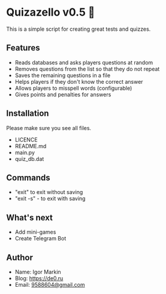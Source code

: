 # Quizazello v0.5 🤯
This is a simple script for creating great tests and quizzes.

## Features
- Reads databases and asks players questions at random
- Removes questions from the list so that they do not repeat
- Saves the remaining questions in a file
- Helps players if they don't know the correct answer
- Allows players to misspell words (configurable)
- Gives points and penalties for answers

## Installation
Please make sure you see all files.
- LICENCE
- README.md
- main.py
- quiz_db.dat

## Commands
- "exit" to exit without saving
- "exit -s" - to exit with saving

## What's next
- Add mini-games
- Create Telegram Bot

## Author
- Name: Igor Markin
- Blog: https://de0.ru
- Email: 9588604@gmail.com